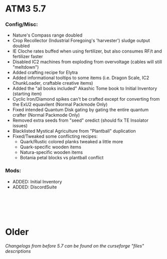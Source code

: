 # ATM3 5.7

### Config/Misc:
+ Nature's Compass range doubled
+ Crop Recollector (Industrial Foregoing's 'harvester') sludge output doubled
+ IE Cloche rates buffed when using fertilizer, but also consumes RF/t and fertilizer faster
+ Disabled IC2 machines from exploding from overvoltage (cables will still "meltdown")
+ Added crafting recipe for Elytra
+ Added informational tooltips to some items (i.e. Dragon Scale, IC2 ChunkLoader, craftable creative items)
+ Added the "all books included" Akashic Tome book to Initial Inventory (starting item)
+ Cyclic Iron/Diamond spikes can't be crafted except for converting from the ExU2 equavilent (Normal Packmode Only)
+ Fixed intended Quantum Disk gating by gating the entire quantum crafter (Normal Packmode Only)
+ Removed extra seeds from "seed" oredict (should fix TE Insolator issues)
+ Blacklisted Mystical Agriculture from "Plantball" duplication
+ Fixed/Tweaked some conflicting recipes:
	+ Quark/Rustic colored planks tweaked a little more
	+ Quark-specific wooden items
	+ Natura-specific wooden items
	+ Botania petal blocks vs plantball conflict
	

### Mods:
+ ADDED: Initial Inventory
+ ADDED: DiscordSuite

  
  
  
<br/><br/>
---
# Older

*Changelogs from before 5.7 can be found on the curseforge "files" descriptions*
